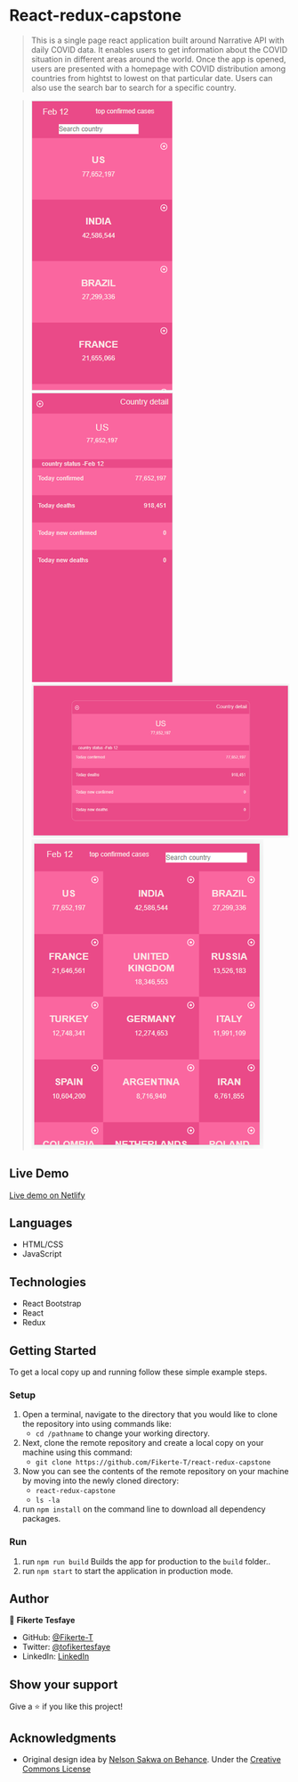 # React-redux-capstone

> This is a single page react application built around Narrative API with daily COVID data. It enables users to get information about the COVID situation in different areas around the world. Once the app is opened, users are presented with a homepage with COVID distribution among countries from hightst to lowest on that particular date. Users can also use the search bar to search for a specific country.

> ![screenshot](./src/images/app1.png) ![screenshot](./src/images/app2.png) ![screenshot](./src/images/app3.png) ![screenshot](./src/images/app4.png)

## Live Demo
[Live demo on Netlify](https://vigilant-haibt-fecc8e.netlify.app/)

## Languages

- HTML/CSS
- JavaScript

## Technologies

- React Bootstrap
- React
- Redux

## Getting Started

To get a local copy up and running follow these simple example steps.

### Setup

1.  Open a terminal, navigate to the directory that you would like to clone the repository into using commands like:
    - `cd /pathname` to change your working directory.
2.  Next, clone the remote repository and create a local copy on your machine using this command:
    - `git clone https://github.com/Fikerte-T/react-redux-capstone`
3.  Now you can see the contents of the remote repository on your machine by moving into the newly cloned directory:
    - `react-redux-capstone`
    - `ls -la`
4.  run `npm install` on the command line to download all dependency packages.

### Run

1. run `npm run build` Builds the app for production to the `build` folder.\.
2. run `npm start` to start the application in production mode.

## Author

👤 **Fikerte Tesfaye**

- GitHub: [@Fikerte-T](https://github.com/Fikerte-T)
- Twitter: [@tofikertesfaye](https://twitter.com/tofikertesfaye)
- LinkedIn: [LinkedIn](https://www.linkedin.com/in/fikerte-tesfaye-a68337216/)


## Show your support

Give a ⭐️ if you like this project!

## Acknowledgments

- Original design idea by [Nelson Sakwa on Behance](https://www.behance.net/sakwadesignstudio). Under the [Creative Commons License](https://creativecommons.org/licenses/by-nc/4.0/)
